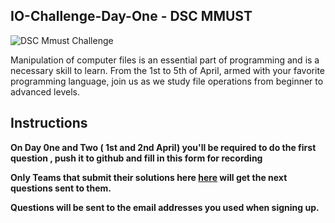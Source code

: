 ## IO-Challenge-Day-One - DSC MMUST

![DSC Mmust Challenge](https://raw.githubusercontent.com/dscmmust/IO-Challenge-Day-One/master/IoChallenge.jpeg)

Manipulation of computer files is an essential part of programming and is a necessary skill to learn. 
From the 1st to 5th of April, armed with your favorite programming language, join us  as we study file operations from beginner to advanced levels.


## Instructions

**On Day 0ne and Two ( 1st and 2nd April) you'll be required to do the first question , push it to github and fill in this form for recording**

**Only Teams that submit their solutions  here [here](https://docs.google.com/forms/d/e/1FAIpQLSeAft1A53Ya9EGU6-4C8mUoUgI96pT3_oTh_jlmttBeIOBypA/viewform) will get the next questions sent to them.**

__Questions will be sent to the email addresses you used when signing up.__



